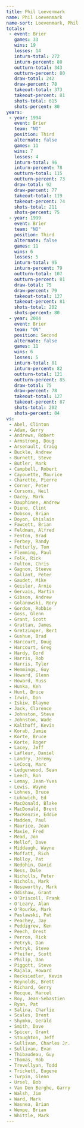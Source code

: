 ```yaml
---
title: Phil Loevenmark
name: Phil Loevenmark
name-sort: Loevenmark, Phil
totals:
 - event: Brier
   games: 33
   wins: 19
   losses: 14
   inturn-total: 272
   inturn-percent: 80
   outturn-total: 343
   outturn-percent: 80
   draw-total: 242
   draw-percent: 78
   takeout-total: 373
   takeout-percent: 81
   shots-total: 615
   shots-percent: 80
years:
 - year: 1994
   event: Brier
   team: "NO"
   position: Third
   alternate: false
   games: 11
   wins: 7
   losses: 4
   inturn-total: 96
   inturn-percent: 78
   outturn-total: 115
   outturn-percent: 73
   draw-total: 92
   draw-percent: 77
   takeout-total: 119
   takeout-percent: 74
   shots-total: 211
   shots-percent: 75
 - year: 1999
   event: Brier
   team: "NO"
   position: Third
   alternate: false
   games: 11
   wins: 6
   losses: 5
   inturn-total: 95
   inturn-percent: 79
   outturn-total: 107
   outturn-percent: 81
   draw-total: 75
   draw-percent: 79
   takeout-total: 127
   takeout-percent: 81
   shots-total: 202
   shots-percent: 80
 - year: 2004
   event: Brier
   team: "ON"
   position: Second
   alternate: false
   games: 11
   wins: 6
   losses: 5
   inturn-total: 81
   inturn-percent: 82
   outturn-total: 121
   outturn-percent: 85
   draw-total: 75
   draw-percent: 78
   takeout-total: 127
   takeout-percent: 87
   shots-total: 202
   shots-percent: 84
vs:
 - Abel, Clinton
 - Adam, Gerry
 - Andrews, Robert
 - Armstrong, Doug
 - Arsenault, Craig
 - Buckle, Andrew
 - Burnett, Steve
 - Butler, Mark
 - Campbell, Robert
 - Cayouette, Maurice
 - Charette, Pierre
 - Corner, Peter
 - Cursons, Neil
 - Dacey, Mark
 - Dauphinee, Andrew
 - Dieno, Clint
 - Dobson, Brian
 - Doyon, Ghislain
 - Fawcett, Brian
 - Feldman, Alfred
 - Fenton, Brad
 - Ferbey, Randy
 - Fetterly, Tom
 - Flemming, Paul
 - Folk, Rick
 - Fulton, Chris
 - Gagnon, Steeve
 - Gallant, Peter
 - Gaudet, Mike
 - Geisler, Arnie
 - Gervais, Martin
 - Gibson, Andrew
 - Golanowski, Rory
 - Gordon, Robbie
 - Goss, Glenn
 - Grant, Scott
 - Grattan, James
 - Gretzinger, Bert
 - Gushue, Brad
 - Harcourt, Doug
 - Harcourt, Greg
 - Hardy, Gord
 - Harris, Rob
 - Harris, Tyler
 - Hemmings, Guy
 - Howard, Glenn
 - Howard, Russ
 - Hunka, Ken
 - Hunt, Bruce
 - Irwin, Don
 - Iskiw, Blayne
 - Jack, Clarence
 - Johnston, Steve
 - Johnston, Wade
 - Kalthoff, Kevin
 - Korab, Jamie
 - Korte, Bruce
 - Korte, Roger
 - Lacey, Jeff
 - Lafleur, Daniel
 - Landry, Jeremy
 - LeCocq, Marc
 - Ledgerwood, Sean
 - Leech, Ron
 - Lemay, Jean-Yves
 - Lewis, Wayne
 - Lohnes, Bruce
 - Lukowich, Ed
 - MacDonald, Blake
 - MacDonald, Brent
 - MacKenzie, Eddie
 - Madden, Paul
 - Maurice, Jean
 - Maxie, Fred
 - Mead, Jon
 - Mellof, Dave
 - Middaugh, Wayne
 - Moffatt, Rich
 - Molloy, Pat
 - Nedohin, David
 - Ness, Dale
 - Nicholls, Peter
 - Nichols, Mark
 - Noseworthy, Mark
 - Odishaw, Grant
 - O'Driscoll, Frank
 - O'Leary, Alan
 - O'Rourke, Mark
 - Paslawski, Pat
 - Peachey, Jay
 - Peddigrew, Ken
 - Peech, Orest
 - Perron, Rick
 - Petryk, Dan
 - Petryk, Steve
 - Pfeifer, Scott
 - Philip, Dan
 - Piggott, Steve
 - Rajala, Howard
 - Recksiedler, Kevin
 - Reynolds, Brett
 - Richard, Gerry
 - Rocque, Marcel
 - Roy, Jean-Sebastien
 - Ryan, Pat
 - Salina, Charlie
 - Scales, Brent
 - Shymko, Gerald
 - Smith, Dave
 - Spicer, Grant
 - Stoughton, Jeff
 - Sullivan, Charles Jr.
 - Sullivan, Evan
 - Thibaudeau, Guy
 - Thomas, Rob
 - Trevellyan, Todd
 - Trickett, Eugene
 - Turpin, Glenn
 - Ursel, Bob
 - Van Den Berghe, Garry
 - Walsh, Jim
 - Ward, Mark
 - Wasnea, Brian
 - Wempe, Brian
 - Whittle, Mark
---
```

